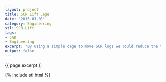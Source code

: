 ```yaml
---
layout: project
title: SCR Lift Cage
date: "2015-03-08"
category: Engineering
stl: SCR-Lift
tags:
- CAD
- Engineering
excerpt: "By using a simple cage to move SCR logs we could reduce the time to change them out by a factor of 4."
output: false
---
```


{{ page.excerpt }}

{% include stl.html %}
